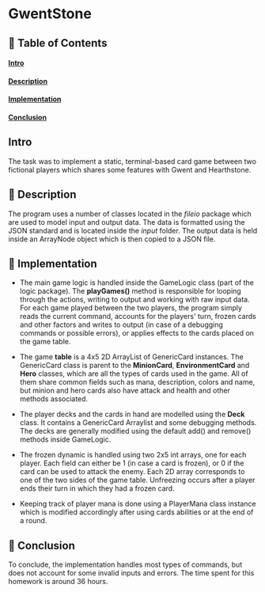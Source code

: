 # GwentStone 

## 📝 Table of Contents
#### [Intro](#intro)
#### [Description](#description)
#### [Implementation](#implementation)
#### [Conclusion](#conclusion)

## Intro <a name = "intro"></a>
The task was to implement a static, terminal-based card game between two
fictional players which shares some features with Gwent and Hearthstone.

## 🔧 Description <a name = "description"></a>
The program uses a number of classes located in the *fileio* package
which are used to model input and output data. The data is formatted using the
JSON standard and is located inside the *input* folder. The output 
data is held inside an ArrayNode object which is then copied to a JSON file.

## 🏁 Implementation <a name = "implementation"></a>
* The main game logic is handled inside the GameLogic class (part of the logic
package). The **playGames()** method is responsible for looping through
the actions, writing to output and working with raw input data. For each game
played between the two players, the program simply reads the current command,
accounts for the players' turn, frozen cards and other factors and writes to
output (in case of a debugging commands or possible errors), or applies
effects to the cards placed on the game table.

* The game **table** is a 4x5 2D ArrayList of GenericCard instances. The
GenericCard class is parent to the **MinionCard**, **EnvironmentCard** and
**Hero** classes, which are all the types of cards used in the game. All of them
share common fields such as mana, description, colors and name, but minion 
and hero cards also have attack and health and other methods associated.

* The player decks and the cards in hand are modelled using the **Deck** class.
It contains a GenericCard Arraylist and some debugging methods. The decks are
generally modified using the default add() and remove() methods inside GameLogic.

* The frozen dynamic is handled using two 2x5 int arrays, one for each player.
Each field can either be 1 (in case a card is frozen), or 0 if the card can be
used to attack the enemy. Each 2D array corresponds to one of the two sides of
the game table. Unfreezing occurs after a player ends their turn in which they
had a frozen card.

* Keeping track of player mana is done using a PlayerMana class instance which
is modified accordingly after using cards abilities or at the end of a round.

## 🎈 Conclusion <a name = "conclusion"></a>
To conclude, the implementation handles most types of commands, but does not
account for some invalid inputs and errors. The time spent for this homework
is around 36 hours.
